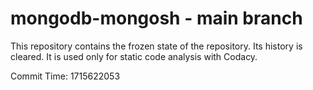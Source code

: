 # mongodb-mongosh - main branch

This repository contains the frozen state of the repository.
Its history is cleared. It is used only for static code
analysis with Codacy.

Commit Time: 1715622053